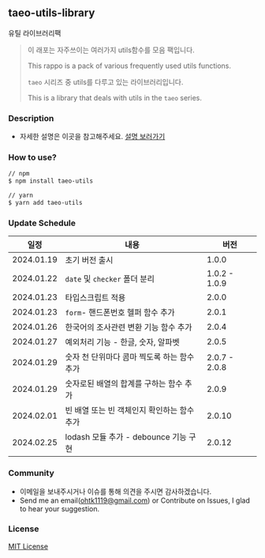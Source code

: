 ## taeo-utils-library

유틸 라이브러리팩

> 이 래포는 자주쓰이는 여러가지 utils함수를 모음 팩입니다.
>
> This rappo is a pack of various frequently used utils functions.
>
> `taeo` 시리즈 중 utils를 다루고 있는 라이브러리입니다.
>
> This is a library that deals with utils in the `taeo` series.

### Description

- 자세한 설명은 이곳을 참고해주세요. [설명 보러가기](https://taeo.gitbook.io/taeo/)

### How to use?

```bash
// npm
$ npm install taeo-utils

// yarn
$ yarn add taeo-utils
```

### Update Schedule

| 일정       | 내용                                        | 버전          |
| ---------- | ------------------------------------------- | ------------- |
| 2024.01.19 | 초기 버전 출시                              | 1.0.0         |
| 2024.01.22 | `date` 및 `checker` 폴더 분리               | 1.0.2 - 1.0.9 |
| 2024.01.23 | 타입스크립트 적용                           | 2.0.0         |
| 2024.01.23 | `form`- 핸드폰번호 헬퍼 함수 추가           | 2.0.1         |
| 2024.01.26 | 한국어의 조사관련 변환 기능 함수 추가       | 2.0.4         |
| 2024.01.27 | 예외처리 기능 - 한글, 숫자, 알파벳          | 2.0.5         |
| 2024.01.29 | 숫자 천 단위마다 콤마 찍도록 하는 함수 추가 | 2.0.7 - 2.0.8 |
| 2024.01.29 | 숫자로된 배열의 합계를 구하는 함수 추가     | 2.0.9         |
| 2024.02.01 | 빈 배열 또는 빈 객체인지 확인하는 함수 추가 | 2.0.10        |
| 2024.02.25 | lodash 모듈 추가 - debounce 기능 구현       | 2.0.12        |

### Community

- 이메일을 보내주시거나 이슈를 통해 의견을 주시면 감사하겠습니다.
- Send me an email(ohtk1119@gmail.com) or Contribute on Issues, I glad to hear your suggestion.

### License

[MIT License](https://rmm5t.mit-license.org/)
